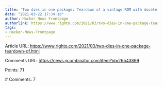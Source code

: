 ```yaml
---
title: 'Two dies in one package: Teardown of a vintage ROM with double the storage'
date: "2021-03-22 17:34:18"
author: Hacker News Frontpage
authorlink: https://www.righto.com/2021/03/two-dies-in-one-package-teardown-of.html
tags:
- Hacker-News-Frontpage
---
```


<p>Article URL: <a href="https://www.righto.com/2021/03/two-dies-in-one-package-teardown-of.html">https://www.righto.com/2021/03/two-dies-in-one-package-teardown-of.html</a></p>
<p>Comments URL: <a href="https://news.ycombinator.com/item?id=26543899">https://news.ycombinator.com/item?id=26543899</a></p>
<p>Points: 71</p>
<p># Comments: 7</p>
